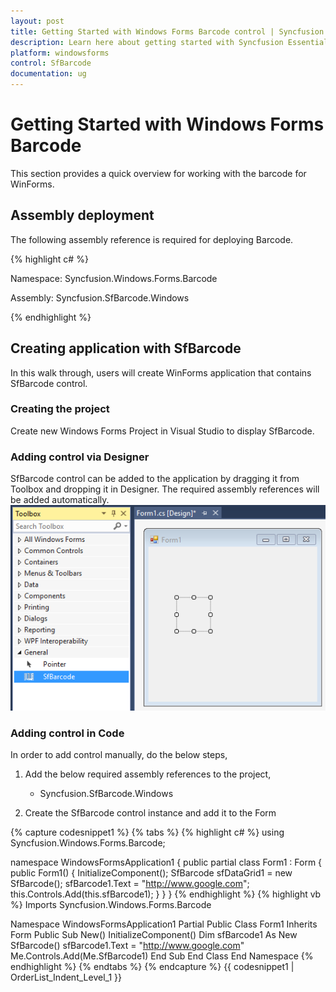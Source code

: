 ```yaml
---
layout: post
title: Getting Started with Windows Forms Barcode control | Syncfusion
description: Learn here about getting started with Syncfusion Essential Studio Windows Forms Barcode control and more.
platform: windowsforms
control: SfBarcode
documentation: ug
---
```

# Getting Started with Windows Forms Barcode
This section provides a quick overview for working with the barcode for WinForms.

## Assembly deployment
The following assembly reference is required for deploying Barcode.

{% highlight c# %}

Namespace: Syncfusion.Windows.Forms.Barcode

Assembly: Syncfusion.SfBarcode.Windows

{% endhighlight  %}

## Creating application with SfBarcode
In this walk through, users will create WinForms application that contains SfBarcode control.

### Creating the project
Create new Windows Forms Project in Visual Studio to display SfBarcode.

### Adding control via Designer
SfBarcode control can be added to the application by dragging it from Toolbox and dropping it in Designer. The required assembly references will be added automatically.
![Getting-Started_img1](Getting-Started_images/windowsforms-barcode-add-control-via-designer.png)

### Adding control in Code
In order to add control manually, do the below steps,

1. Add the below required assembly references to the project,

    *  Syncfusion.SfBarcode.Windows

2. Create the SfBarcode control instance and add it to the Form

{% capture codesnippet1 %}
{% tabs %}
{% highlight c# %}
using Syncfusion.Windows.Forms.Barcode;

namespace WindowsFormsApplication1
{
    public partial class Form1 : Form
    {
        public Form1()
        {
            InitializeComponent();
            SfBarcode sfDataGrid1 = new SfBarcode();
            sfBarcode1.Text = "http://www.google.com";
            this.Controls.Add(this.sfBarcode1);
        }
    }
}
{% endhighlight %}
{% highlight vb %}
Imports Syncfusion.Windows.Forms.Barcode

Namespace WindowsFormsApplication1
	Partial Public Class Form1
		Inherits Form
		Public Sub New()
			InitializeComponent()
			Dim sfBarcode1 As New SfBarcode()
			sfBarcode1.Text = "http://www.google.com"
			Me.Controls.Add(Me.SfBarcode1)
		End Sub
	End Class
End Namespace
{% endhighlight %}
{% endtabs %}
{% endcapture %}
{{ codesnippet1 | OrderList_Indent_Level_1 }}
